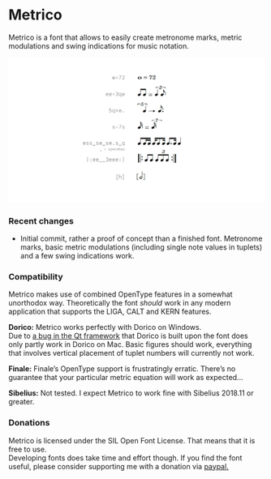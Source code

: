# Metrico
Metrico is a font that allows to easily create metronome marks, metric modulations and swing indications for music notation.

<!-- ![sample](docs/example.svg) -->
![examples](docs/metrico_examples.png)
<!-- <img src="docs/metrico_examples.png" alt="layers" width="868"> -->

### Recent changes  
- Initial commit, rather a proof of concept than a finished font. Metronome marks, basic metric modulations (including single note values in tuplets) and a few swing indications work.

### Compatibility
Metrico makes use of combined OpenType features in a somewhat unorthodox way. Theoretically the font _should_ work in any modern application that supports the LIGA, CALT and KERN features.

**Dorico:** Metrico works perfectly with Dorico on Windows.  
Due to [a bug in the Qt framework](https://bugreports.qt.io/browse/QTBUG-69803) that Dorico is built upon the font does only partly work in Dorico on Mac. Basic figures should work, everything that involves vertical placement of tuplet numbers will currently not work.

**Finale:** Finale’s OpenType support is frustratingly erratic. There’s no guarantee that your particular metric equation will work as expected...

**Sibelius:** Not tested. I expect Metrico to work fine with Sibelius 2018.11 or greater.

### Donations
Metrico is licensed under the SIL Open Font License. That means that it is free to use.  
Developing fonts does take time and effort though. If you find the font useful, please consider supporting me with a donation via [paypal.](https://paypal.me/floriankretlow)